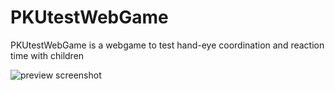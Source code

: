 PKUtestWebGame
==============

PKUtestWebGame is a webgame to test hand-eye coordination and reaction time with children

![preview screenshot](/preview.jpg?raw=true "preview")
